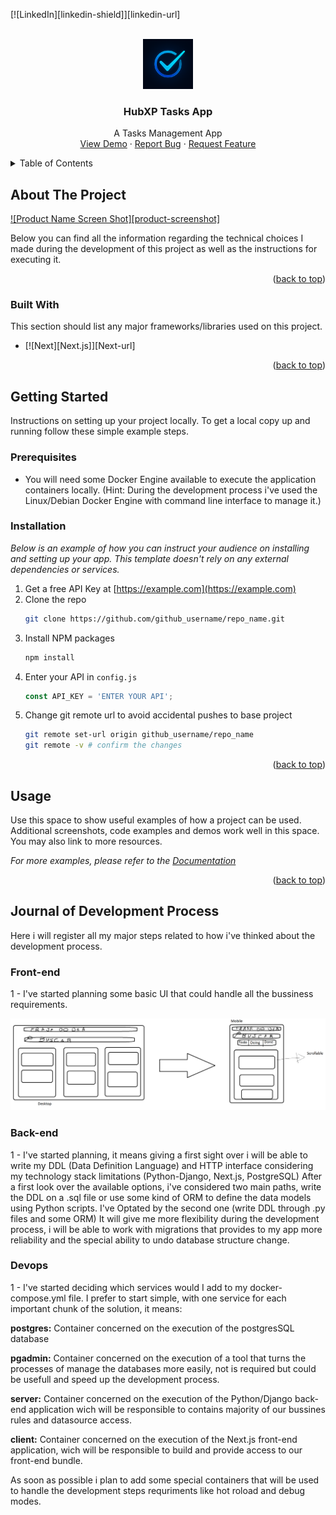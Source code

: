 <!-- Improved compatibility of back to top link: See: https://github.com/othneildrew/Best-README-Template/pull/73 -->
<a id="readme-top"></a>

[![LinkedIn][linkedin-shield]][linkedin-url]



<!-- PROJECT LOGO -->
<br />
<div align="center">
  <a href="https://github.com/Gukodah/Gukodah-hubxp-fullstack-challenge">
    <img src="client/public/logo.png" alt="Logo" width="80" height="80">
  </a>

  <h3 align="center">HubXP Tasks App</h3>

  <p align="center">
    A Tasks Management App
    <br />
    <a href="https://github.com/othneildrew/Best-README-Template">View Demo</a>
    &middot;
    <a href="https://github.com/othneildrew/Best-README-Template/issues/new?labels=bug&template=bug-report---.md">Report Bug</a>
    &middot;
    <a href="https://github.com/othneildrew/Best-README-Template/issues/new?labels=enhancement&template=feature-request---.md">Request Feature</a>
  </p>
</div>



<!-- TABLE OF CONTENTS -->
<details>
  <summary>Table of Contents</summary>
  <ol>
    <li>
      <a href="#about-the-project">About The Project</a>
      <ul>
        <li><a href="#built-with">Built With</a></li>
      </ul>
    </li>
    <li>
      <a href="#getting-started">Getting Started</a>
      <ul>
        <li><a href="#prerequisites">Prerequisites</a></li>
        <li><a href="#installation">Installation</a></li>
      </ul>
    </li>
    <li><a href="#usage">Usage</a></li>
    <li><a href="#roadmap">Roadmap</a></li>
    <li><a href="#contributing">Contributing</a></li>
    <li><a href="#license">License</a></li>
    <li><a href="#contact">Contact</a></li>
    <li><a href="#acknowledgments">Acknowledgments</a></li>
  </ol>
</details>



<!-- ABOUT THE PROJECT -->
## About The Project

[![Product Name Screen Shot][product-screenshot]](https://example.com)


Below you can find all the information regarding the technical choices I made during the development of this project as well as the instructions for executing it.

<p align="right">(<a href="#readme-top">back to top</a>)</p>



### Built With

This section should list any major frameworks/libraries used on this project.

* [![Next][Next.js]][Next-url]

<p align="right">(<a href="#readme-top">back to top</a>)</p>


<!-- GETTING STARTED -->
## Getting Started

Instructions on setting up your project locally.
To get a local copy up and running follow these simple example steps.

### Prerequisites

- You will need some Docker Engine available to execute the application containers locally.
(Hint: During the development process i've used the Linux/Debian Docker Engine with command line interface to manage it.)

### Installation

_Below is an example of how you can instruct your audience on installing and setting up your app. This template doesn't rely on any external dependencies or services._

1. Get a free API Key at [https://example.com](https://example.com)
2. Clone the repo
   ```sh
   git clone https://github.com/github_username/repo_name.git
   ```
3. Install NPM packages
   ```sh
   npm install
   ```
4. Enter your API in `config.js`
   ```js
   const API_KEY = 'ENTER YOUR API';
   ```
5. Change git remote url to avoid accidental pushes to base project
   ```sh
   git remote set-url origin github_username/repo_name
   git remote -v # confirm the changes
   ```

<p align="right">(<a href="#readme-top">back to top</a>)</p>



<!-- USAGE EXAMPLES -->
## Usage

Use this space to show useful examples of how a project can be used. Additional screenshots, code examples and demos work well in this space. You may also link to more resources.

_For more examples, please refer to the [Documentation](https://example.com)_

<p align="right">(<a href="#readme-top">back to top</a>)</p>


## Journal of Development Process

Here i will register all my major steps related to how i've thinked about the development process.

### Front-end

1 - I've started planning some basic UI that could handle all the bussiness requirements.

<div align="center">
    <img src="docs/front-end-basic-ui.png" alt="front-end-basic-ui"/>
</div>


### Back-end

1 - I've started planning, it means giving a first sight over i will be able to write my DDL (Data Definition Language) and HTTP interface
considering my technology stack limitations (Python-Django, Next.js, PostgreSQL)
After a first look over the available options, i've considered two main paths, write the DDL on a .sql file or use some kind of ORM to define the data models using
Python scripts.
I've Optated by the second one (write DDL through .py files and some ORM)
It will give me more flexibility during the development process, i will be able to work with migrations that provides to my app more reliability and the special
ability to undo database structure change.


### Devops

1 - I've started deciding which services would I add to my docker-compose.yml file.
I prefer to start simple, with one service for each important chunk of the solution, it means:

  <strong>postgres:</strong> Container concerned on the execution of the postgresSQL database
  
  <strong>pgadmin:</strong> Container concerned on the execution of a tool that turns the processes of manage the databases more easily, not is required but could be usefull and speed up the development process.

   <strong>server:</strong> Container concerned on the execution of the Python/Django back-end application wich will be responsible to contains majority of our bussines rules and datasource access.

   <strong>client:</strong> Container concerned on the execution of the Next.js front-end application, wich will be responsible to build and provide access to our front-end bundle.

As soon as possible i plan to add some special containers that will be used to handle the development steps requriments like hot roload and debug modes.




